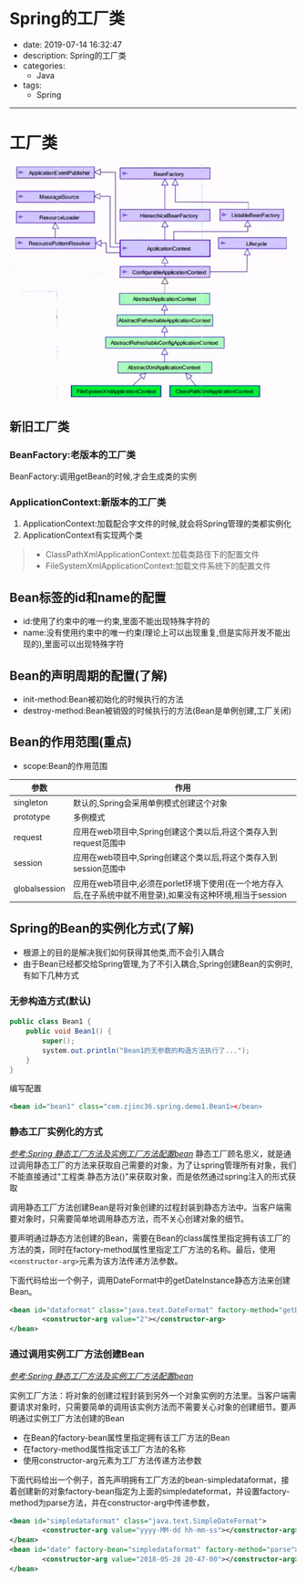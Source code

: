 #   Spring的工厂类
+ date: 2019-07-14 16:32:47
+ description: Spring的工厂类
+ categories:
  - Java
+ tags:
  - Spring
---
#   工厂类

![](../images/20190713010.png)

##  新旧工厂类
###  BeanFactory:老版本的工厂类
BeanFactory:调用getBean的时候,才会生成类的实例

###  ApplicationContext:新版本的工厂类
1.  ApplicationContext:加载配合字文件的时候,就会将Spring管理的类都实例化
2.  ApplicationContext有实现两个类
>   +   ClassPathXmlApplicationContext:加载类路径下的配置文件
>   +   FileSystemXmlApplicationContext:加载文件系统下的配置文件

##  Bean标签的id和name的配置
+   id:使用了约束中的唯一约束,里面不能出现特殊字符的
+   name:没有使用约束中的唯一约束(理论上可以出现重复,但是实际开发不能出现的),里面可以出现特殊字符

##  Bean的声明周期的配置(了解)
+   init-method:Bean被初始化的时候执行的方法
+   destroy-method:Bean被销毁的时候执行的方法(Bean是单例创建,工厂关闭)

##  Bean的作用范围(重点)
+   scope:Bean的作用范围

|参数| 作用|
|----|----|
|singleton|默认的,Spring会采用单例模式创建这个对象|
|prototype|多例模式|
|request|应用在web项目中,Spring创建这个类以后,将这个类存入到request范围中|
|session|应用在web项目中,Spring创建这个类以后,将这个类存入到session范围中|
|globalsession|应用在web项目中,必须在porlet环境下使用(在一个地方存入后,在子系统中就不用登录),如果没有这种环境,相当于session|

##   Spring的Bean的实例化方式(了解)
+   根源上的目的是解决我们如何获得其他类,而不会引入耦合
+   由于Bean已经都交给Spring管理,为了不引入耦合,Spring创建Bean的实例时,有如下几种方式

###  无参构造方式(默认)
```java
public class Bean1 {
    public void Bean1() {
        super();
        system.out.println("Bean1的无参数的构造方法执行了...");
    }
}
```
编写配置
```xml
<bean id="bean1" class="com.zjinc36.spring.demo1.Bean1></bean>
```

###  静态工厂实例化的方式
[_参考:Spring 静态工厂方法及实例工厂方法配置bean_](https://blog.csdn.net/u010512429/article/details/80487585)
静态工厂顾名思义，就是通过调用静态工厂的方法来获取自己需要的对象，为了让spring管理所有对象，我们不能直接通过"工程类.静态方法()"来获取对象，而是依然通过spring注入的形式获取

调用静态工厂方法创建Bean是将对象创建的过程封装到静态方法中。当客户端需要对象时，只需要简单地调用静态方法，而不关心创建对象的细节。

要声明通过静态方法创建的Bean，需要在Bean的class属性里指定拥有该工厂的方法的类，同时在factory-method属性里指定工厂方法的名称。最后，使用`<constructor-arg>`元素为该方法传递方法参数。

下面代码给出一个例子，调用DateFormat中的getDateInstance静态方法来创建Bean。
```xml
<bean id="dataformat" class="java.text.DateFormat" factory-method="getDateInstance">
    	<constructor-arg value="2"></constructor-arg>
</bean>
```

###	通过调用实例工厂方法创建Bean
[_参考:Spring 静态工厂方法及实例工厂方法配置bean_](https://blog.csdn.net/u010512429/article/details/80487585)

实例工厂方法：将对象的创建过程封装到另外一个对象实例的方法里。当客户端需要请求对象时，只需要简单的调用该实例方法而不需要关心对象的创建细节。要声明通过实例工厂方法创建的Bean

+   在Bean的factory-bean属性里指定拥有该工厂方法的Bean
+   在factory-method属性指定该工厂方法的名称
+   使用constructor-arg元素为工厂方法传递方法参数

下面代码给出一个例子，首先声明拥有工厂方法的bean-simpledataformat，接着创建新的对象factory-bean指定为上面的simpledateformat，并设置factory-method为parse方法，并在constructor-arg中传递参数，
```xml
<bean id="simpledataformat" class="java.text.SimpleDateFormat">
    	<constructor-arg value="yyyy-MM-dd hh-mm-ss"></constructor-arg>
</bean>
<bean id="date" factory-bean="simpledataformat" factory-method="parse">
    	<constructor-arg value="2018-05-28 20-47-00"></constructor-arg>
</bean>
```
